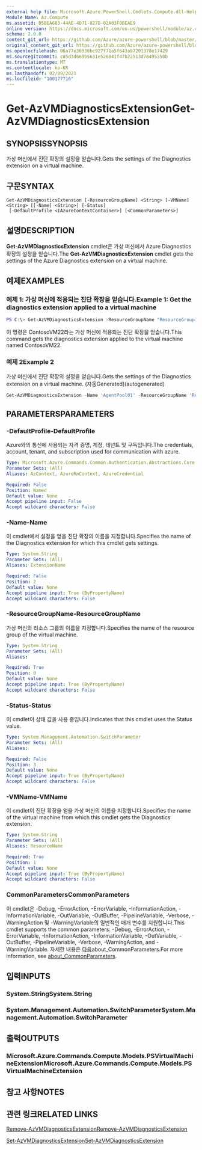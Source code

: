 ```yaml
---
external help file: Microsoft.Azure.PowerShell.Cmdlets.Compute.dll-Help.xml
Module Name: Az.Compute
ms.assetid: D5BEA683-44AE-4D71-827D-02A03F0BEAE9
online version: https://docs.microsoft.com/en-us/powershell/module/az.compute/get-azvmdiagnosticsextension
schema: 2.0.0
content_git_url: https://github.com/Azure/azure-powershell/blob/master/src/Compute/Compute/help/Get-AzVMDiagnosticsExtension.md
original_content_git_url: https://github.com/Azure/azure-powershell/blob/master/src/Compute/Compute/help/Get-AzVMDiagnosticsExtension.md
ms.openlocfilehash: 06a77e30938bc927f71a5f643a97201378e17429
ms.sourcegitcommit: c05d3d669b5631e526841f47b22513d78495350b
ms.translationtype: MT
ms.contentlocale: ko-KR
ms.lasthandoff: 02/09/2021
ms.locfileid: "100177716"
---
```

# <span data-ttu-id="887af-101">Get-AzVMDiagnosticsExtension</span><span class="sxs-lookup"><span data-stu-id="887af-101">Get-AzVMDiagnosticsExtension</span></span>

## <span data-ttu-id="887af-102">SYNOPSIS</span><span class="sxs-lookup"><span data-stu-id="887af-102">SYNOPSIS</span></span>
<span data-ttu-id="887af-103">가상 머신에서 진단 확장의 설정을 얻습니다.</span><span class="sxs-lookup"><span data-stu-id="887af-103">Gets the settings of the Diagnostics extension on a virtual machine.</span></span>

## <span data-ttu-id="887af-104">구문</span><span class="sxs-lookup"><span data-stu-id="887af-104">SYNTAX</span></span>

```
Get-AzVMDiagnosticsExtension [-ResourceGroupName] <String> [-VMName] <String> [[-Name] <String>] [-Status]
 [-DefaultProfile <IAzureContextContainer>] [<CommonParameters>]
```

## <span data-ttu-id="887af-105">설명</span><span class="sxs-lookup"><span data-stu-id="887af-105">DESCRIPTION</span></span>
<span data-ttu-id="887af-106">**Get-AzVMDiagnosticsExtension** cmdlet은 가상 머신에서 Azure Diagnostics 확장의 설정을 얻습니다.</span><span class="sxs-lookup"><span data-stu-id="887af-106">The **Get-AzVMDiagnosticsExtension** cmdlet gets the settings of the Azure Diagnostics extension on a virtual machine.</span></span>

## <span data-ttu-id="887af-107">예제</span><span class="sxs-lookup"><span data-stu-id="887af-107">EXAMPLES</span></span>

### <span data-ttu-id="887af-108">예제 1: 가상 머신에 적용되는 진단 확장을 얻습니다.</span><span class="sxs-lookup"><span data-stu-id="887af-108">Example 1: Get the diagnostics extension applied to a virtual machine</span></span>
```powershell
PS C:\> Get-AzVMDiagnosticsExtension -ResourceGroupName "ResourceGroup11" -VMName "ContosoVM22"
```

<span data-ttu-id="887af-109">이 명령은 ContosoVM22라는 가상 머신에 적용되는 진단 확장을 얻습니다.</span><span class="sxs-lookup"><span data-stu-id="887af-109">This command gets the diagnostics extension applied to the virtual machine named ContosoVM22.</span></span>

### <span data-ttu-id="887af-110">예제 2</span><span class="sxs-lookup"><span data-stu-id="887af-110">Example 2</span></span>

<span data-ttu-id="887af-111">가상 머신에서 진단 확장의 설정을 얻습니다.</span><span class="sxs-lookup"><span data-stu-id="887af-111">Gets the settings of the Diagnostics extension on a virtual machine.</span></span> <span data-ttu-id="887af-112">(자동Generated)</span><span class="sxs-lookup"><span data-stu-id="887af-112">(autogenerated)</span></span>

```powershell <!-- Aladdin Generated Example --> 
Get-AzVMDiagnosticsExtension -Name 'AgentPool01' -ResourceGroupName 'ResourceGroup11' -Status -VMName 'ContosoVM22'
```

## <span data-ttu-id="887af-113">PARAMETERS</span><span class="sxs-lookup"><span data-stu-id="887af-113">PARAMETERS</span></span>

### <span data-ttu-id="887af-114">-DefaultProfile</span><span class="sxs-lookup"><span data-stu-id="887af-114">-DefaultProfile</span></span>
<span data-ttu-id="887af-115">Azure와의 통신에 사용되는 자격 증명, 계정, 테넌트 및 구독입니다.</span><span class="sxs-lookup"><span data-stu-id="887af-115">The credentials, account, tenant, and subscription used for communication with azure.</span></span>

```yaml
Type: Microsoft.Azure.Commands.Common.Authentication.Abstractions.Core.IAzureContextContainer
Parameter Sets: (All)
Aliases: AzContext, AzureRmContext, AzureCredential

Required: False
Position: Named
Default value: None
Accept pipeline input: False
Accept wildcard characters: False
```

### <span data-ttu-id="887af-116">-Name</span><span class="sxs-lookup"><span data-stu-id="887af-116">-Name</span></span>
<span data-ttu-id="887af-117">이 cmdlet에서 설정을 얻을 진단 확장의 이름을 지정합니다.</span><span class="sxs-lookup"><span data-stu-id="887af-117">Specifies the name of the Diagnostics extension for which this cmdlet gets settings.</span></span>

```yaml
Type: System.String
Parameter Sets: (All)
Aliases: ExtensionName

Required: False
Position: 2
Default value: None
Accept pipeline input: True (ByPropertyName)
Accept wildcard characters: False
```

### <span data-ttu-id="887af-118">-ResourceGroupName</span><span class="sxs-lookup"><span data-stu-id="887af-118">-ResourceGroupName</span></span>
<span data-ttu-id="887af-119">가상 머신의 리소스 그룹의 이름을 지정합니다.</span><span class="sxs-lookup"><span data-stu-id="887af-119">Specifies the name of the resource group of the virtual machine.</span></span>

```yaml
Type: System.String
Parameter Sets: (All)
Aliases:

Required: True
Position: 0
Default value: None
Accept pipeline input: True (ByPropertyName)
Accept wildcard characters: False
```

### <span data-ttu-id="887af-120">-Status</span><span class="sxs-lookup"><span data-stu-id="887af-120">-Status</span></span>
<span data-ttu-id="887af-121">이 cmdlet이 상태 값을 사용 중입니다.</span><span class="sxs-lookup"><span data-stu-id="887af-121">Indicates that this cmdlet uses the Status value.</span></span>

```yaml
Type: System.Management.Automation.SwitchParameter
Parameter Sets: (All)
Aliases:

Required: False
Position: 3
Default value: None
Accept pipeline input: True (ByPropertyName)
Accept wildcard characters: False
```

### <span data-ttu-id="887af-122">-VMName</span><span class="sxs-lookup"><span data-stu-id="887af-122">-VMName</span></span>
<span data-ttu-id="887af-123">이 cmdlet이 진단 확장을 얻을 가상 머신의 이름을 지정합니다.</span><span class="sxs-lookup"><span data-stu-id="887af-123">Specifies the name of the virtual machine from which this cmdlet gets the Diagnostics extension.</span></span>

```yaml
Type: System.String
Parameter Sets: (All)
Aliases: ResourceName

Required: True
Position: 1
Default value: None
Accept pipeline input: True (ByPropertyName)
Accept wildcard characters: False
```

### <span data-ttu-id="887af-124">CommonParameters</span><span class="sxs-lookup"><span data-stu-id="887af-124">CommonParameters</span></span>
<span data-ttu-id="887af-125">이 cmdlet은 -Debug, -ErrorAction, -ErrorVariable, -InformationAction, -InformationVariable, -OutVariable, -OutBuffer, -PipelineVariable, -Verbose, -WarningAction 및 -WarningVariable의 일반적인 매개 변수를 지원합니다.</span><span class="sxs-lookup"><span data-stu-id="887af-125">This cmdlet supports the common parameters: -Debug, -ErrorAction, -ErrorVariable, -InformationAction, -InformationVariable, -OutVariable, -OutBuffer, -PipelineVariable, -Verbose, -WarningAction, and -WarningVariable.</span></span> <span data-ttu-id="887af-126">자세한 내용은 [다음](http://go.microsoft.com/fwlink/?LinkID=113216)about_CommonParameters.</span><span class="sxs-lookup"><span data-stu-id="887af-126">For more information, see [about_CommonParameters](http://go.microsoft.com/fwlink/?LinkID=113216).</span></span>

## <span data-ttu-id="887af-127">입력</span><span class="sxs-lookup"><span data-stu-id="887af-127">INPUTS</span></span>

### <span data-ttu-id="887af-128">System.String</span><span class="sxs-lookup"><span data-stu-id="887af-128">System.String</span></span>

### <span data-ttu-id="887af-129">System.Management.Automation.SwitchParameter</span><span class="sxs-lookup"><span data-stu-id="887af-129">System.Management.Automation.SwitchParameter</span></span>

## <span data-ttu-id="887af-130">출력</span><span class="sxs-lookup"><span data-stu-id="887af-130">OUTPUTS</span></span>

### <span data-ttu-id="887af-131">Microsoft.Azure.Commands.Compute.Models.PSVirtualMachineExtension</span><span class="sxs-lookup"><span data-stu-id="887af-131">Microsoft.Azure.Commands.Compute.Models.PSVirtualMachineExtension</span></span>

## <span data-ttu-id="887af-132">참고 사항</span><span class="sxs-lookup"><span data-stu-id="887af-132">NOTES</span></span>

## <span data-ttu-id="887af-133">관련 링크</span><span class="sxs-lookup"><span data-stu-id="887af-133">RELATED LINKS</span></span>

[<span data-ttu-id="887af-134">Remove-AzVMDiagnosticsExtension</span><span class="sxs-lookup"><span data-stu-id="887af-134">Remove-AzVMDiagnosticsExtension</span></span>](./Remove-AzVMDiagnosticsExtension.md)

[<span data-ttu-id="887af-135">Set-AzVMDiagnosticsExtension</span><span class="sxs-lookup"><span data-stu-id="887af-135">Set-AzVMDiagnosticsExtension</span></span>](./Set-AzVMDiagnosticsExtension.md)


